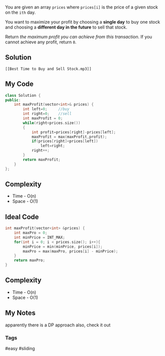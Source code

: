 You are given an array `prices` where `prices[i]` is the price of a given stock on the `ith` day.

You want to maximize your profit by choosing a **single day** to buy one stock and choosing a **different day in the future** to sell that stock.

Return _the maximum profit you can achieve from this transaction_. If you cannot achieve any profit, return `0`.

## Solution
```audio-player
[[Best Time to Buy and Sell Stock.mp3]]
```

## My Code
```cpp
class Solution {
public:
    int maxProfit(vector<int>& prices) {
        int left=0;     //buy
        int right=0;    //sell
        int maxProfit = 0;
        while(right<prices.size())
        {
            int profit=prices[right]-prices[left];
            maxProfit = max(maxProfit,profit);
            if(prices[right]<prices[left])
                left=right;
            right++;
        }
        return maxProfit;
    }
};
```

## Complexity
- Time - O(n)
- Space - O(1)


## Ideal Code

```cpp
int maxProfit(vector<int> &prices) {
    int maxPro = 0;
    int minPrice = INT_MAX;
    for(int i = 0; i < prices.size(); i++){
        minPrice = min(minPrice, prices[i]);
        maxPro = max(maxPro, prices[i] - minPrice);
    }
    return maxPro;
}
```

## Complexity
- Time - O(n)
- Space - O(1)


## My Notes
apparently there is a DP approach also, check it out

### Tags
#easy #sliding 
